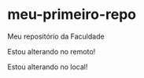 # meu-primeiro-repo
Meu repositório da Faculdade

Estou alterando no remoto!

Estou alterando no local!
